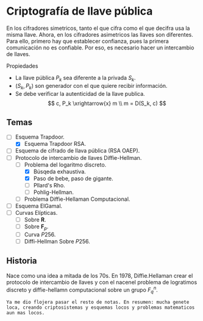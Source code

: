 # Criptografía de llave pública

En los cifradores simetricos, tanto el que cifra como el que decifra usa la misma llave. Ahora, en los cifradores asimetricos las llaves son diferentes. Para ello, primero hay que establecer confianza, pues la primera comunicación no es confiable. Por eso, es necesario hacer un intercambio de llaves.  

Propiedades

- La llave pública $P_k$ sea diferente a la privada $S_k$.
- $(S_k, P_k)$ son generador con el que quiere recibir información.
- Se debe verificar la autenticidad de la llave publica.
    $$
    c, P_k \xrightarrow{x} m \\
    m = D(S_k, c)
    $$

## Temas  

- [ ] Esquema Trapdoor.  
  - [x] Esquema Trapdoor RSA.  
- [ ] Esquema de cifrado de llava pública (RSA OAEP).  
- [ ] Protocolo de intercambio de llaves Diffie-Hellman.  
  - [ ] Problema del logaritmo discreto.  
    - [x] Búsqeda exhaustiva.
    - [x] Paso de bebe, paso de gigante.
    - [ ] Pllard's Rho.  
    - [ ] Pohlig-Hellman.  
  - [ ] Problema Diffie-Hellaman Computacional.  
- [ ] Esquema ElGamal.  
- [ ] Curvas Elípticas.  
  - [ ] Sobre $\mathbf{R}$.  
  - [ ] Sobre $\mathbf{F}_p$.  
  - [ ] Curva $P256$.
  - [ ] Diffi-Hellman Sobre $P256$.  

## Historia  

Nace como una idea a mitada de los 70s. En 1978, Diffie.Hellaman crear el protocolo de intercambio de llaves y con el nacenel problema de logratimos discreto y diffie-hellamn computacional sobre un grupo $F^n_q$.  

```none
Ya me dio flojera pasar el resto de notas. En resumen: mucha genete loca, creando criptosistemas y esquemas locos y problemas matematicos aun mas locos. 
```
